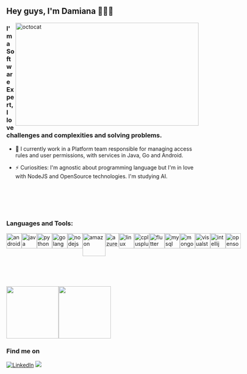 
## Hey guys, I'm Damiana 👩🏽‍💻

<img align="right" width="480" height="270" alt="octocat" src="https://media1.giphy.com/media/L1R1tvI9svkIWwpVYr/giphy.gif?cid=ecf05e47v90gg7jgd2yfjm4tc508l5w3c3yu3a7kyo91nytx&ep=v1_gifs_search&rid=giphy.gif&ct=g" />

### I'm a Software Expert, I love challenges and complexities and solving problems.

- 📝 I currently work in a Platform team responsible for managing access rules and user permissions, with services in Java, Go and Android.

- ⚡ Curiosities: I'm agnostic about programming language but I'm in love with NodeJS and OpenSource technologies. I'm studying AI.


<br><br><br><br>
### Languages and Tools:

<div style="display: flex; justify-content: space-between;">

<img loading="lazy" width="40" height="40" alt="android" src="https://cdn.jsdelivr.net/gh/devicons/devicon/icons/android/android-original-wordmark.svg" />

<img loading="lazy" width="40" height="40" alt="java" src="https://cdn.jsdelivr.net/gh/devicons/devicon/icons/java/java-original.svg" />
          
<img loading="lazy" width="40" height="40" alt="python" src="https://cdn.jsdelivr.net/gh/devicons/devicon/icons/python/python-original.svg" />
          
<img loading="lazy" width="40" height="40" alt="golang" src="https://cdn.jsdelivr.net/gh/devicons/devicon/icons/go/go-original.svg" />
          
<img loading="lazy" width="40" height="40" alt="nodejs" src="https://cdn.jsdelivr.net/gh/devicons/devicon/icons/nodejs/nodejs-original.svg" />

<img loading="lazy" width="60" height="60" alt="amazon" src="https://cdn.jsdelivr.net/gh/devicons/devicon/icons/amazonwebservices/amazonwebservices-plain-wordmark.svg" />

<img loading="lazy" width="35" height="35" alt="azure" src="https://cdn.jsdelivr.net/gh/devicons/devicon/icons/azure/azure-original.svg" />

<img loading="lazy" width="40" height="40" alt="linux" src="https://cdn.jsdelivr.net/gh/devicons/devicon/icons/linux/linux-original.svg" />

<img loading="lazy" width="40" height="40" alt="cplusplus" src="https://cdn.jsdelivr.net/gh/devicons/devicon/icons/cplusplus/cplusplus-original.svg" />
          
<img loading="lazy" width="40" height="40" alt="flutter" src="https://cdn.jsdelivr.net/gh/devicons/devicon/icons/flutter/flutter-original.svg" />
          
<img loading="lazy" width="40" height="40" alt="mysql" src="https://cdn.jsdelivr.net/gh/devicons/devicon/icons/mysql/mysql-original.svg" />
          
<img loading="lazy" width="40" height="40" alt="mongodb" src="https://cdn.jsdelivr.net/gh/devicons/devicon/icons/mongodb/mongodb-original.svg" />
          
<img loading="lazy" width="40" height="40" alt="visualstudio" src="https://cdn.jsdelivr.net/gh/devicons/devicon/icons/visualstudio/visualstudio-plain.svg" />
          
<img loading="lazy" width="40" height="40" alt="intellij" src="https://cdn.jsdelivr.net/gh/devicons/devicon/icons/intellij/intellij-original.svg" />

<img loading="lazy" width="40" height="40" alt="opensource" src="https://cdn.jsdelivr.net/gh/devicons/devicon/icons/opensuse/opensuse-original.svg" />
                    
</div>      

<br><br><br>

<img height="137px" src="https://github-readme-stats.vercel.app/api?username=damiana&hide_title=true&hide_border=true&show_icons=true&include_all_commits=true&count_private=true&line_height=21&text_color=000&icon_color=000&bg_color=0,ea6161,ffc64d,fffc4d,52fa5a&theme=graywhite" /><img height="137px" src="https://github-readme-stats.vercel.app/api/top-langs/?username=damiana&hide=html&hide_title=true&hide_border=true&layout=compact&langs_count=8&text_color=000&icon_color=fff&bg_color=0,52fa5a,4dfcff,c64dff&theme=graywhite&card_width=382px" />



  
### Find me on

<a href="https://www.linkedin.com/in/damianacosta" target="_blank"><img src="https://img.shields.io/badge/LinkedIn--_.svg?style=social&logo=linkedin" alt="LinkedIn"></a>
<a href="https://instagram.com/damiana.cn" target="_blank"><img src="https://img.shields.io/badge/-Instagram-%23E4405F?style=social&logo=instagram"></a>
